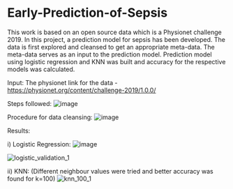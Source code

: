 # Early-Prediction-of-Sepsis
 This work is based on an open source data which is a Physionet chalIenge 2019. In this project, a prediction model for sepsis has been developed. The data is first explored and cleansed to get an appropriate meta-data. The meta-data serves as an input to the prediction model. Prediction model using logistic regression and KNN was built and accuracy for the respective models was calculated. 

Input:
The physionet link for the data - https://physionet.org/content/challenge-2019/1.0.0/

Steps followed:
![image](https://user-images.githubusercontent.com/63999177/179417728-47db30a2-eb8e-428f-ba2f-8a17addfeb09.png)

Procedure for data cleansing:
![image](https://user-images.githubusercontent.com/63999177/179417829-b378f1e4-91c2-4aa0-af8c-8deeb1f19165.png)

Results:

i) Logistic Regression:
![image](https://user-images.githubusercontent.com/63999177/179417934-73b2d615-b6ba-4015-90d3-0a472924045d.png)

![logistic_validation_1](https://user-images.githubusercontent.com/63999177/179417952-f0fb0810-03c5-4440-9450-a3559a622bfe.png)

ii) KNN:
(Different neighbour values were tried and better accuracy was found for k=100)
![knn_100_1](https://user-images.githubusercontent.com/63999177/179418045-1c93cf5a-82cb-49e7-b824-90788e44970b.png)



